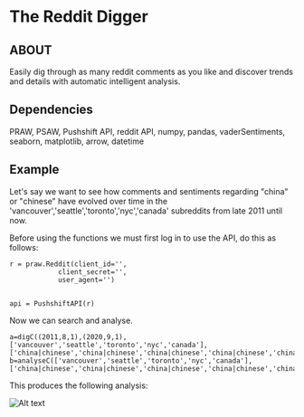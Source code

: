 # The Reddit Digger



## ABOUT 

Easily dig through as many reddit comments as you like and discover trends and details with automatic intelligent analysis.

## Dependencies

PRAW, PSAW, Pushshift API, reddit API, numpy, pandas, vaderSentiments, seaborn, matplotlib, arrow, datetime

## Example

Let's say we want to see how comments and sentiments regarding "china" or "chinese" have evolved over time in the 'vancouver','seattle','toronto','nyc','canada' subreddits from late 2011 until now.

Before using the functions we must first log in to use the API, do this as follows:

    r = praw.Reddit(client_id='',
                client_secret='',
                user_agent='')


    api = PushshiftAPI(r)

Now we can search and analyse.

    a=digC((2011,8,1),(2020,9,1),['vancouver','seattle','toronto','nyc','canada'],['china|chinese','china|chinese','china|chinese','china|chinese','china|chinese'])
    b=analyseC(['vancouver','seattle','toronto','nyc','canada'],['china|chinese','china|chinese','china|chinese','china|chinese','china|chinese'],rs='Q')

This produces the following analysis:

![Alt text](China_Chinese_N.PNG?raw=true "the raging demon.")

